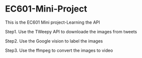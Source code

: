 # EC601-Mini-Project
This is the EC601 Mini project-Learning the API

Step1. Use the TWeepy API to downloade the images from tweets

Step2. Use the Google vision to label the images 

Step3. Use the ffmpeg to convert the images to video
